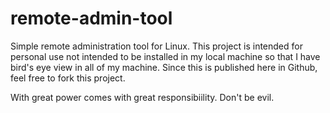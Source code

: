 # remote-admin-tool
Simple remote administration tool for Linux. This project is intended for personal use not intended
to be installed in my local machine so that I have bird's eye view in all of my machine. Since this
is published here in Github, feel free to fork this project.

With great power comes with great responsibiility. Don't be evil.
